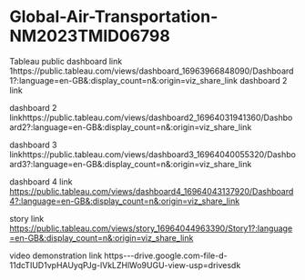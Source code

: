 # Global-Air-Transportation-NM2023TMID06798


Tableau public dashboard link 1https://public.tableau.com/views/dashboard_16963966848090/Dashboard1?:language=en-GB&:display_count=n&:origin=viz_share_link
dashboard 2 link


 dashboard 2 linkhttps://public.tableau.com/views/dashboard2_16964031941360/Dashboard2?:language=en-GB&:display_count=n&:origin=viz_share_link

dashboard 3 linkhttps://public.tableau.com/views/dashboard3_16964040055320/Dashboard3?:language=en-GB&:display_count=n&:origin=viz_share_link 

dashboard 4 link https://public.tableau.com/views/dashboard4_16964043137920/Dashboard4?:language=en-GB&:display_count=n&:origin=viz_share_link

story link https://public.tableau.com/views/story_16964044963390/Story1?:language=en-GB&:display_count=n&:origin=viz_share_link

video demonstration link https---drive.google.com-file-d-11dcTIUD1vpHAUyqPJg-lVkLZHlWo9UGU-view-usp=drivesdk
